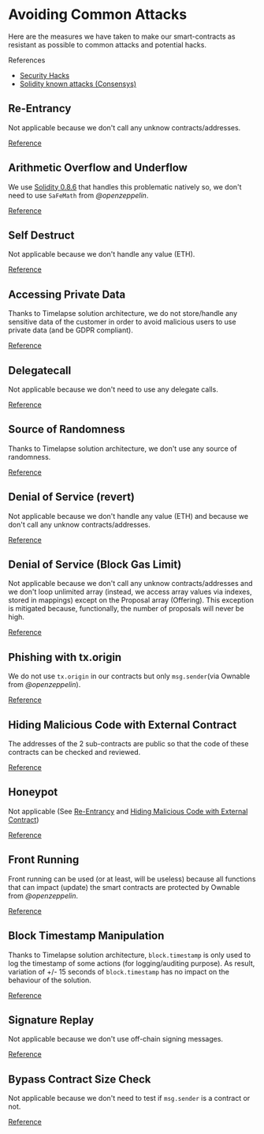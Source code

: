 # Avoiding Common Attacks

Here are the measures we have taken to make our smart-contracts as resistant as possible to common attacks and potential hacks.

References

- [Security Hacks](https://solidity-by-example.org/)
- [Solidity known attacks (Consensys)](https://consensys.github.io/smart-contract-best-practices/known_attacks/)

## Re-Entrancy

Not applicable because we don't call any unknow contracts/addresses.

[Reference](https://solidity-by-example.org/hacks/re-entrancy)

## Arithmetic Overflow and Underflow

We use [Solidity 0.8.6](https://docs.soliditylang.org/en/v0.8.6/080-breaking-changes.html) that handles this problematic natively so, we don't need to use `SaFeMath` from _@openzeppelin_.

[Reference](https://solidity-by-example.org/hacks/overflow)

## Self Destruct

Not applicable because we don't handle any value (ETH).

[Reference](https://solidity-by-example.org/hacks/self-destruct)

## Accessing Private Data

Thanks to Timelapse solution architecture, we do not store/handle any sensitive data of the customer in order to avoid malicious users to use private data (and be GDPR compliant).

[Reference](https://solidity-by-example.org/hacks/accessing-private-data)

## Delegatecall

Not applicable because we don't need to use any delegate calls.

[Reference](https://solidity-by-example.org/hacks/delegatecall)

## Source of Randomness

Thanks to Timelapse solution architecture, we don't use any source of randomness.

[Reference](https://solidity-by-example.org/hacks/randomness)

## Denial of Service (revert)

Not applicable because we don't handle any value (ETH) and because we don't call any unknow contracts/addresses.

[Reference](https://solidity-by-example.org/hacks/denial-of-service)

## Denial of Service (Block Gas Limit)

Not applicable because we don't call any unknow contracts/addresses and we don't loop unlimited array (instead, we access array values via indexes, stored in mappings) except on the Proposal array (Offering). This exception is mitigated because, functionally, the number of proposals will never be high.

[Reference](https://consensys.github.io/smart-contract-best-practices/known_attacks/#dos-with-block-gas-limit)

## Phishing with tx.origin

We do not use `tx.origin` in our contracts but only `msg.sender`(via Ownable from _@openzeppelin_).

[Reference](https://solidity-by-example.org/hacks/phishing-with-tx-origin)

## Hiding Malicious Code with External Contract

The addresses of the 2 sub-contracts are public so that the code of these contracts can be checked and reviewed.

[Reference](https://solidity-by-example.org/hacks/hiding-malicious-code-with-external-contract)

## Honeypot

Not applicable (See [Re-Entrancy](#re-entrancy) and [Hiding Malicious Code with External Contract](#hiding-malicious-code-with-external-contract))

[Reference](https://solidity-by-example.org/hacks/honeypot)

## Front Running

Front running can be used (or at least, will be useless) because all functions that can impact (update) the smart contracts are protected by Ownable from _@openzeppelin_.

[Reference](https://solidity-by-example.org/hacks/front-running)

## Block Timestamp Manipulation

Thanks to Timelapse solution architecture, `block.timestamp` is only used to log the timestamp of some actions (for logging/auditing purpose). As result, variation of +/- 15 seconds of `block.timestamp` has no impact on the behaviour of the solution.

[Reference](https://solidity-by-example.org/hacks/block-timestamp-manipulation)

## Signature Replay

Not applicable because we don't use off-chain signing messages.

[Reference](https://solidity-by-example.org/hacks/signature-replay)

## Bypass Contract Size Check

Not applicable because we don't need to test if `msg.sender` is a contract or not.

[Reference](https://solidity-by-example.org/hacks/contract-size)
